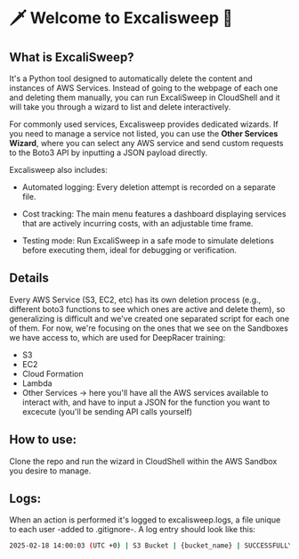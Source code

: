 # 🗡️ Welcome to Excalisweep 🧹

## What is ExcaliSweep?  
It's a Python tool designed to automatically delete the content and instances of AWS Services. Instead of going to the webpage of each one and deleting them manually, you can run ExcaliSweep in CloudShell and it will take you through a wizard to list and delete interactively. 

For commonly used services, Excalisweep provides dedicated wizards. If you need to manage a service not listed, you can use the **Other Services Wizard**, where you can select any AWS service and send custom requests to the Boto3 API by inputting a JSON payload directly.

Excalisweep also includes:

- Automated logging: Every deletion attempt is recorded on a separate file.

- Cost tracking: The main menu features a dashboard displaying services that are actively incurring costs, with an adjustable time frame.

- Testing mode: Run ExcaliSweep in a safe mode to simulate deletions before executing them, ideal for debugging or verification.

## Details
Every AWS Service (S3, EC2, etc) has its own deletion process (e.g., different boto3 functions to see which ones are active and delete them), so generalizing is difficult and we've created one separated script for each one of them. For now, we're focusing on the ones that we see on the Sandboxes we have access to, which are used for DeepRacer training:
- S3
- EC2
- Cloud Formation
- Lambda
- Other Services -> here you'll have all the AWS services available to interact with, and have to input a JSON for the function you want to excecute (you'll be sending API calls yourself)

## How to use: 
Clone the repo and run the wizard in CloudShell within the AWS Sandbox you desire to manage.

## Logs:
When an action is performed it's logged to excalisweep.logs, a file unique to each user -added to .gitignore-. A log entry should look like this:
```bash
2025-02-18 14:00:03 (UTC +0) | S3 Bucket | {bucket_name} | SUCCESSFULLY DELETED/DELETION FAILED/TESTING
```
